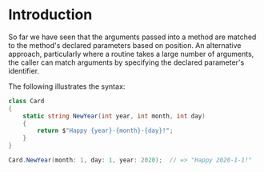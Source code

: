 # Introduction

So far we have seen that the arguments passed into a method are matched to the method's declared parameters based on position. An alternative approach, particularly where a routine takes a large number of arguments, the caller can match arguments by specifying the declared parameter's identifier.

The following illustrates the syntax:

```csharp
class Card
{
    static string NewYear(int year, int month, int day)
    {
        return $"Happy {year}-{month}-{day}!";
    }
}

Card.NewYear(month: 1, day: 1, year: 2020);  // => "Happy 2020-1-1!"
```
